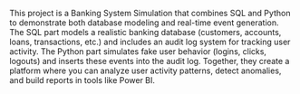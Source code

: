 This project is a Banking System Simulation that combines SQL and Python to demonstrate both database modeling and real-time event generation.
The SQL part models a realistic banking database (customers, accounts, loans, transactions, etc.) and includes an audit log system for tracking user activity.
The Python part simulates fake user behavior (logins, clicks, logouts) and inserts these events into the audit log.
Together, they create a platform where you can analyze user activity patterns, detect anomalies, and build reports in tools like Power BI.
